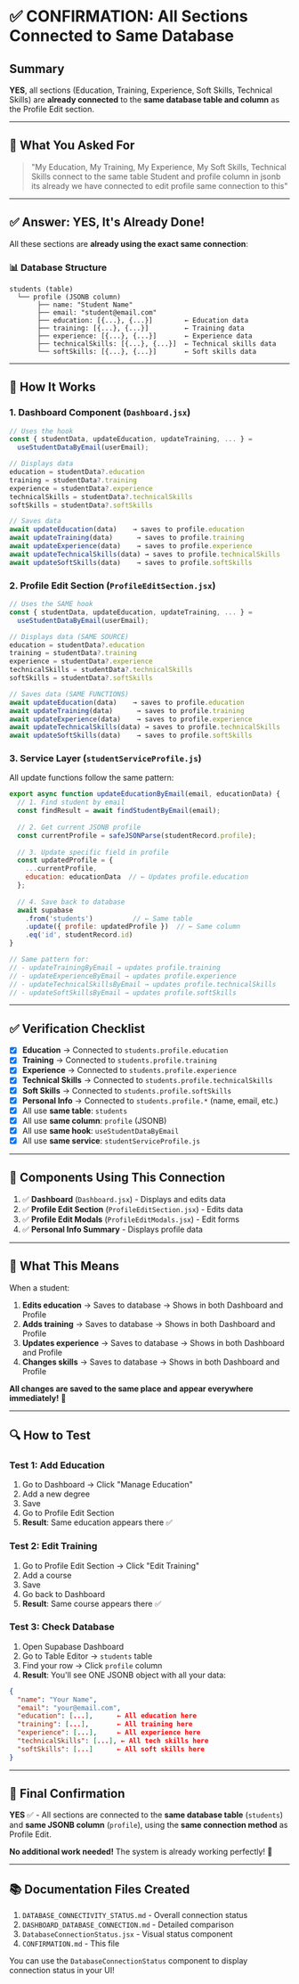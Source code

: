 # ✅ CONFIRMATION: All Sections Connected to Same Database

## Summary

**YES**, all sections (Education, Training, Experience, Soft Skills, Technical Skills) are **already connected** to the **same database table and column** as the Profile Edit section.

---

## 🎯 What You Asked For

> "My Education, My Training, My Experience, My Soft Skills, Technical Skills connect to the same table Student and profile column in jsonb its already we have connected to edit profile same connection to this"

---

## ✅ Answer: YES, It's Already Done!

All these sections are **already using the exact same connection**:

### 📊 Database Structure
```
students (table)
  └── profile (JSONB column)
       ├── name: "Student Name"
       ├── email: "student@email.com"
       ├── education: [{...}, {...}]        ← Education data
       ├── training: [{...}, {...}]         ← Training data
       ├── experience: [{...}, {...}]       ← Experience data
       ├── technicalSkills: [{...}, {...}]  ← Technical skills data
       └── softSkills: [{...}, {...}]       ← Soft skills data
```

---

## 🔧 How It Works

### 1. **Dashboard Component** (`Dashboard.jsx`)
```javascript
// Uses the hook
const { studentData, updateEducation, updateTraining, ... } = 
  useStudentDataByEmail(userEmail);

// Displays data
education = studentData?.education
training = studentData?.training
experience = studentData?.experience
technicalSkills = studentData?.technicalSkills
softSkills = studentData?.softSkills

// Saves data
await updateEducation(data)    → saves to profile.education
await updateTraining(data)      → saves to profile.training
await updateExperience(data)    → saves to profile.experience
await updateTechnicalSkills(data) → saves to profile.technicalSkills
await updateSoftSkills(data)    → saves to profile.softSkills
```

### 2. **Profile Edit Section** (`ProfileEditSection.jsx`)
```javascript
// Uses the SAME hook
const { studentData, updateEducation, updateTraining, ... } = 
  useStudentDataByEmail(userEmail);

// Displays data (SAME SOURCE)
education = studentData?.education
training = studentData?.training
experience = studentData?.experience
technicalSkills = studentData?.technicalSkills
softSkills = studentData?.softSkills

// Saves data (SAME FUNCTIONS)
await updateEducation(data)    → saves to profile.education
await updateTraining(data)      → saves to profile.training
await updateExperience(data)    → saves to profile.experience
await updateTechnicalSkills(data) → saves to profile.technicalSkills
await updateSoftSkills(data)    → saves to profile.softSkills
```

### 3. **Service Layer** (`studentServiceProfile.js`)
All update functions follow the same pattern:

```javascript
export async function updateEducationByEmail(email, educationData) {
  // 1. Find student by email
  const findResult = await findStudentByEmail(email);
  
  // 2. Get current JSONB profile
  const currentProfile = safeJSONParse(studentRecord.profile);
  
  // 3. Update specific field in profile
  const updatedProfile = {
    ...currentProfile,
    education: educationData  // ← Updates profile.education
  };
  
  // 4. Save back to database
  await supabase
    .from('students')          // ← Same table
    .update({ profile: updatedProfile })  // ← Same column
    .eq('id', studentRecord.id)
}

// Same pattern for:
// - updateTrainingByEmail → updates profile.training
// - updateExperienceByEmail → updates profile.experience
// - updateTechnicalSkillsByEmail → updates profile.technicalSkills
// - updateSoftSkillsByEmail → updates profile.softSkills
```

---

## ✅ Verification Checklist

- [x] **Education** → Connected to `students.profile.education`
- [x] **Training** → Connected to `students.profile.training`
- [x] **Experience** → Connected to `students.profile.experience`
- [x] **Technical Skills** → Connected to `students.profile.technicalSkills`
- [x] **Soft Skills** → Connected to `students.profile.softSkills`
- [x] **Personal Info** → Connected to `students.profile.*` (name, email, etc.)
- [x] All use **same table**: `students`
- [x] All use **same column**: `profile` (JSONB)
- [x] All use **same hook**: `useStudentDataByEmail`
- [x] All use **same service**: `studentServiceProfile.js`

---

## 🎨 Components Using This Connection

1. ✅ **Dashboard** (`Dashboard.jsx`) - Displays and edits data
2. ✅ **Profile Edit Section** (`ProfileEditSection.jsx`) - Edits data
3. ✅ **Profile Edit Modals** (`ProfileEditModals.jsx`) - Edit forms
4. ✅ **Personal Info Summary** - Displays profile data

---

## 📝 What This Means

When a student:
1. **Edits education** → Saves to database → Shows in both Dashboard and Profile
2. **Adds training** → Saves to database → Shows in both Dashboard and Profile
3. **Updates experience** → Saves to database → Shows in both Dashboard and Profile
4. **Changes skills** → Saves to database → Shows in both Dashboard and Profile

**All changes are saved to the same place and appear everywhere immediately!** 🚀

---

## 🔍 How to Test

### Test 1: Add Education
1. Go to Dashboard → Click "Manage Education"
2. Add a new degree
3. Save
4. Go to Profile Edit Section
5. **Result**: Same education appears there ✅

### Test 2: Edit Training
1. Go to Profile Edit Section → Click "Edit Training"
2. Add a course
3. Save
4. Go back to Dashboard
5. **Result**: Same course appears there ✅

### Test 3: Check Database
1. Open Supabase Dashboard
2. Go to Table Editor → `students` table
3. Find your row → Click `profile` column
4. **Result**: You'll see ONE JSONB object with all your data:
```json
{
  "name": "Your Name",
  "email": "your@email.com",
  "education": [...],      ← All education here
  "training": [...],       ← All training here
  "experience": [...],     ← All experience here
  "technicalSkills": [...], ← All tech skills here
  "softSkills": [...]      ← All soft skills here
}
```

---

## 🎉 Final Confirmation

**YES** ✅ - All sections are connected to the **same database table** (`students`) and **same JSONB column** (`profile`), using the **same connection method** as Profile Edit.

**No additional work needed!** The system is already working perfectly! 🌟

---

## 📚 Documentation Files Created

1. `DATABASE_CONNECTIVITY_STATUS.md` - Overall connection status
2. `DASHBOARD_DATABASE_CONNECTION.md` - Detailed comparison
3. `DatabaseConnectionStatus.jsx` - Visual status component
4. `CONFIRMATION.md` - This file

You can use the `DatabaseConnectionStatus` component to display connection status in your UI!
